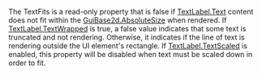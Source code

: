 The TextFits is a read-only property that is false if [TextLabel.Text](https://create.roblox.com/docs/reference/engine/classes/TextLabel#Text)
content does not fit within the [GuiBase2d.AbsoluteSize](https://create.roblox.com/docs/reference/engine/classes/GuiBase2d#AbsoluteSize) when rendered. If
[TextLabel.TextWrapped](https://create.roblox.com/docs/reference/engine/classes/TextLabel#TextWrapped) is true, a false value indicates that some text is
truncated and not rendering. Otherwise, it indicates if the line of text
is rendering outside the UI element's rectangle. If [TextLabel.TextScaled](https://create.roblox.com/docs/reference/engine/classes/TextLabel#TextScaled)
is enabled, this property will be disabled when text must be scaled down
in order to fit.